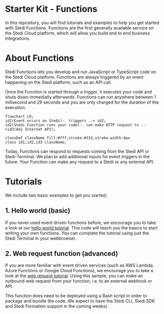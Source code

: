 # Starter Kit - Functions

In this repository, you will find tutorials and examples to help you get started with Stedi Functions. Functions are the first generally available service on the Stedi Cloud platform, which will allow you build end to end business integrations. 

# About Functions

Stedi Functions lets you develop and run JavaScript or TypeScript code on the Stedi Cloud platform. Functions are always triggered by an event happening on the Stedi platform, such as an API call. 

Once the Function is started through a trigger, it executes your code and shuts down immediatly afterwards. Functions can run anywhere between 1 milisecond and 29 seconds and you are only charged for the duration of the execution. 

```mermaid
flowchart LR;
id1(Event occurs on Stedi)-. triggers .-> id2;
id2(Stedi Function runs your code)-. can make HTTP request to .->id3(Any Internet API);

classDef className fill:#fff,stroke:#333,stroke-width:4px
class id1,id2,id3 className;
```

Today, Functions can respond to requests coming from the Stedi API or Stedi Terminal.  We plan to add additional inputs for event triggers in the future. Your Function can make any request to a Stedi or any external API.

# Tutorials

We include two basic examples to get you started;

## 1. Hello world (basic)

If you never used event driven functions before, we encourage you to take a look at our [hello world tutorial](https://github.com/Stedi/starter-kit/tree/function-samples/stedi-cloud/functions/hello-world). This code will teach you the basics to start writing your own functions. You can complete the tutorial using just the Stedi Terminal in your webbrowser. 

## 2. Web request function (advanced)

If you are more familiar with event driven services (such as AWS Lambda, Azure Functions or Google Cloud Functions), we encourage you to take a look at the [web request tutorial](https://github.com/Stedi/starter-kit/tree/function-samples/stedi-cloud/functions/web-request). Using this sample, you can make an outbound web request from your function, i.e. to an external webhook or API. 

This function does need to be deployed using a Bash script in order to package and bundle the code. We expect to have the Stedi CLI, Stedi SDK and Stedi Formation support in the coming weeks). 

